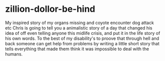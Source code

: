 # zillion-dollor-be-hind
My inspired story of my organs missing and coyote encounter dog attack etc
Chris is going to tell you a animalistic story of a day that changed his idea of off even telling anyone this midlife crisis, and put it in the life story of his own words. To the best of my disability's to proove that through hell and back someone can get help from problems by writing a little short story that tells everything that made them think it was impossible to deal with the humans.
